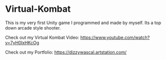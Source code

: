 # Virtual-Kombat
This is my very first Unity game I programmed and made by myself. Its a top down arcade style shooter.

Check out my Virtual Kombat Video: https://www.youtube.com/watch?v=7yH0lxHKcOg

Check out my Portfolio: https://dizzywascal.artstation.com/

